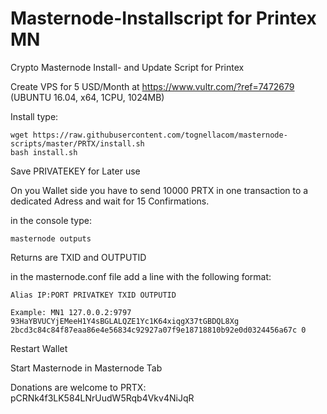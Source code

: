 # Masternode-Installscript for Printex MN
Crypto Masternode Install- and Update Script for Printex

Create VPS for 5 USD/Month at https://www.vultr.com/?ref=7472679 (UBUNTU 16.04, x64, 1CPU, 1024MB) 

Install type:

    wget https://raw.githubusercontent.com/tognellacom/masternode-scripts/master/PRTX/install.sh
    bash install.sh

Save PRIVATEKEY for Later use

On you Wallet side you have to send 10000 PRTX in one transaction to a dedicated Adress and wait for 15 Confirmations.

in the console type:

    masternode outputs

Returns are TXID and OUTPUTID

in the masternode.conf file add a line with the following format:
    
    Alias IP:PORT PRIVATKEY TXID OUTPUTID

    Example: MN1 127.0.0.2:9797 93HaYBVUCYjEMeeH1Y4sBGLALQZE1Yc1K64xiqgX37tGBDQL8Xg 2bcd3c84c84f87eaa86e4e56834c92927a07f9e18718810b92e0d0324456a67c 0

Restart Wallet

Start Masternode in Masternode Tab

Donations are welcome to PRTX: pCRNk4f3LK584LNrUudW5Rqb4Vkv4NiJqR

